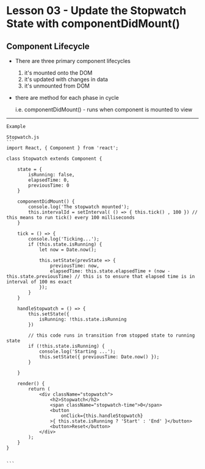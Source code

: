 # Lesson 03 - Update the Stopwatch State with componentDidMount()


## Component Lifecycle
- There are three primary component lifecycles
    1. it's mounted onto the DOM
    2. it's updated with changes in data
    3. it's unmounted from DOM

- there are method for each phase in cycle

    i.e. componentDidMount() - runs when component is mounted to view

-------------

    Example

    Stopwatch.js
    ```
    import React, { Component } from 'react';

    class Stopwatch extends Component {

        state = {
            isRunning: false,
            elapsedTime: 0,
            previousTime: 0
        }

        componentDidMount() {
            console.log('The stopwatch mounted');
            this.intervalId = setInterval( () => { this.tick() , 100 }) // this means to run tick() every 100 milliseconds
        }

        tick = () => {
            console.log('Ticking...');
            if (this.state.isRunning) {
                let now = Date.now();

                this.setState(prevState => {
                    previousTime: now,
                    elapsedTime: this.state.elapsedTime + (now - this.state.previousTime) // this is to ensure that elapsed time is in interval of 100 ms exact
                });
            }
        }

        handleStopwatch = () => {
            this.setState({
                isRunning: !this.state.isRunning
            })

            // this code runs in transition from stopped state to running state
            if (!this.state.isRunning) {
                console.log('Starting ...');
                this.setState({ previousTime: Date.now() });
            }

        }

        render() {
            return (
                <div className="stopwatch">
                    <h2>Stopwatch</h2>
                    <span className="stopwatch-time">0</span>
                    <button
                        onClick={this.handleStopwatch}
                    >{ this.state.isRunning ? 'Start' : 'End' }</button>
                    <button>Reset</button>
                </div>
            );
        }
    }


    ```